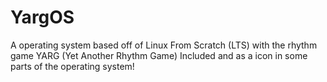 # YargOS
 A operating system based off of Linux From Scratch (LTS) with the rhythm game YARG (Yet Another Rhythm Game) Included and as a icon in some parts of the operating system!
